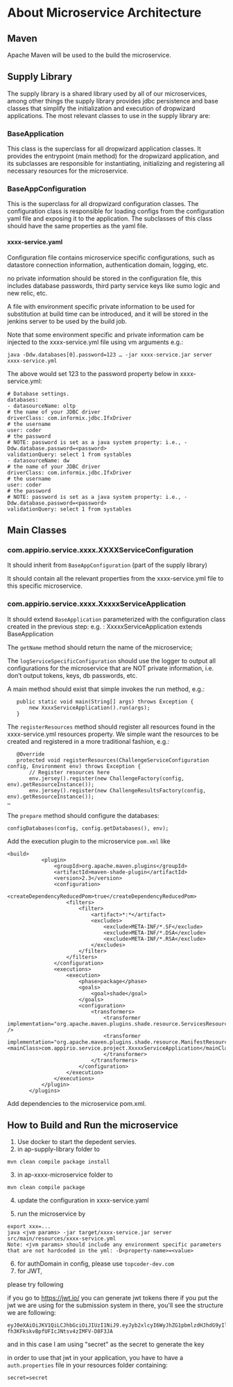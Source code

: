 # About Microservice Architecture
## Maven
Apache Maven will be used to the build the microservice.
## Supply Library
The supply library is a shared library used by all of our microservices, among other things the supply library provides jdbc persistence and base classes that simplify the initialization and execution of dropwizard applications. The most relevant classes to use in the supply library are:
### BaseApplication
This class is the superclass for all dropwizard application classes. It provides the entrypoint (main method) for the dropwizard application, and its subclasses are responsible for instantiating, initializing and registering all necessary resources for the microservice.
### BaseAppConfiguration
This is the superclass for all dropwizard configuration classes. The configuration class is responsible for loading configs from the configuration yaml file and exposing it to the application. The subclasses of this class should have the same properties as the yaml file.
#### xxxx-service.yaml 
Configuration file contains microservice specific configurations, such as datastore connection information, authentication domain, logging, etc. 

no private information should be stored in the configuration file, this includes database passwords, third party service keys like sumo logic and new relic, etc.

A file with environment specific private information to be used for substitution at build time can be introduced, and it will be stored in the jenkins server to be used by the build job.

Note that some environment specific and private information cam be injected to the xxxx-service.yml file using vm arguments e.g.:
```
java -Ddw.databases[0].password=123 … -jar xxxx-service.jar server xxxx-service.yml
```

The above would set 123 to the password property below in xxxx-service.yml:
```
# Database settings.
databases:
- datasourceName: oltp
# the name of your JDBC driver
driverClass: com.informix.jdbc.IfxDriver
# the username
user: coder
# the password
# NOTE: password is set as a java system property: i.e., -Ddw.database.password=<password>
validationQuery: select 1 from systables
- datasourceName: dw
# the name of your JDBC driver
driverClass: com.informix.jdbc.IfxDriver
# the username
user: coder
# the password
# NOTE: password is set as a java system property: i.e., -Ddw.database.password=<password>
validationQuery: select 1 from systables
```

## Main Classes
### com.appirio.service.xxxx.XXXXServiceConfiguration
It should inherit from `BaseAppConfiguration` (part of the supply library)

It should contain all the relevant properties from the xxxx-service.yml file to this specific microservice. 

### com.appirio.service.xxxx.XxxxxServiceApplication
It should extend `BaseApplication` parameterized with the configuration class created in the previous step: e.g. : XxxxxServiceApplication extends  BaseApplication<XxxxServiceConfiguration>

The `getName` method should return the name of the microservice;

The `logServiceSpecificConfiguration` should use the logger to output all configurations for the microservice that are NOT private information, i.e. don’t output tokens, keys, db passwords, etc.

A main method should exist that simple invokes the run method, e.g.:
```
   public static void main(String[] args) throws Exception {
       new XxxxServiceApplication().run(args);
   }
```
The `registerResources` method should register all resources found in the xxxx-service.yml resources property. We simple want the resources to be created and registered in a more traditional fashion, e.g.: 
```
   @Override
   protected void registerResources(ChallengeServiceConfiguration config, Environment env) throws Exception {
       // Register resources here
       env.jersey().register(new ChallengeFactory(config, env).getResourceInstance());
       env.jersey().register(new ChallengeResultsFactory(config, env).getResourceInstance());
…
```

The `prepare` method should configure the databases: 
```
configDatabases(config, config.getDatabases(), env);
```

Add the execution plugin to the microservice `pom.xml` like
```
<build>
           <plugin>
               <groupId>org.apache.maven.plugins</groupId>
               <artifactId>maven-shade-plugin</artifactId>
               <version>2.3</version>
               <configuration>
                   <createDependencyReducedPom>true</createDependencyReducedPom>
                   <filters>
                       <filter>
                           <artifact>*:*</artifact>
                           <excludes>
                               <exclude>META-INF/*.SF</exclude>
                               <exclude>META-INF/*.DSA</exclude>
                               <exclude>META-INF/*.RSA</exclude>
                           </excludes>
                       </filter>
                   </filters>
               </configuration>
               <executions>
                   <execution>
                       <phase>package</phase>
                       <goals>
                           <goal>shade</goal>
                       </goals>
                       <configuration>
                           <transformers>
                               <transformer implementation="org.apache.maven.plugins.shade.resource.ServicesResourceTransformer" />
                               <transformer implementation="org.apache.maven.plugins.shade.resource.ManifestResourceTransformer">
<mainClass>com.appirio.service.project.XxxxxServiceApplication</mainClass>
                               </transformer>
                           </transformers>
                       </configuration>
                   </execution>
               </executions>
           </plugin>
       </plugins>
```

Add dependencies to the microservice pom.xml.

## How to Build and Run the microservice
1. Use docker to start the depedent servies.
2. in ap-supply-library folder to 
```
mvn clean compile package install
```
3. in ap-xxxx-microservice folder to
```
mvn clean compile package
```
4. update the configuration in xxxx-service.yaml

5. run the microservice by
```
export xxx=...
java <jvm params> -jar target/xxxx-service.jar server src/main/resources/xxxx-service.yml
Note: <jvm params> should include any environment specific parameters that are not hardcoded in the yml: -D<property-name>=<value>
```
6. for authDomain in config, please use `topcoder-dev.com`
7. for JWT, 

please try following

if you go to https://jwt.io/ you can generate jwt tokens there
if you put the jwt we are using for the submission system in there, you'll see the structure we are following:
```
eyJ0eXAiOiJKV1QiLCJhbGciOiJIUzI1NiJ9.eyJyb2xlcyI6WyJhZG1pbmlzdHJhdG9yIl0sImlzcyI6Imh0dHBzOi8vYXBpLnRvcGNvZGVyLWRldi5jb20iLCJoYW5kbGUiOiJoZWZmYW4iLCJleHAiOjE3NjYyODkyNDYsInVzZXJJZCI6IjEzMjQ1NiIsImlhdCI6MTQ1MDkyOTI0NiwiZW1haWwiOm51bGwsImp0aSI6IjEzNjljNjAwLWUwYTEtNDUyNS1hN2M3LTU2YmU3ZDgxM2Y1MSJ9.hp5peSoj-fh3KFkskvBpfUFIcJNtsv4zIMFV-D8F3JA
```
and in this case I am using "secret" as the secret to generate the key

in order to use that jwt in your application, you have to have a `auth.properties` file in your resources folder containing:
```
secret=secret
```

